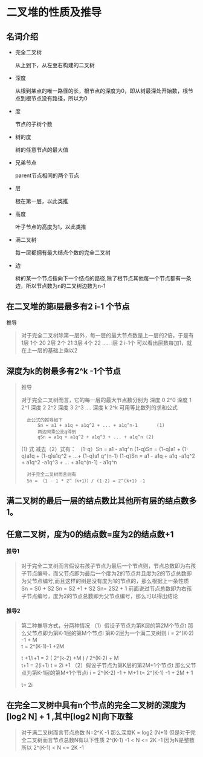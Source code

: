 # 二叉堆的性质及推导

## 名词介绍

- 完全二叉树

  从上到下，从左至右构建的二叉树

- 深度

  从根到某点的唯一路径的长，根节点的深度为0，即从树最深处开始数，根节点到根节点没有路径，所以为0

- 度

  节点的子树个数

- 树的度

  树的任意节点的最大值

- 兄弟节点

  parent节点相同的两个节点

- 层

  根在第一层，以此类推

- 高度

  叶子节点的高度为1，以此类推

- 满二叉树

  每一层都拥有最大结点个数的完全二叉树

- 边

  树的某一个节点指向下一个结点的路径,除了根节点其他每一个节点都有一条边，所以节点数为n的二叉树边数为n-1

## 在二叉堆的第i层最多有2 i-1 个节点

推导

> 对于完全二叉树除第一层外，每一层的最大节点数是上一层的2倍，于是有
>    		1层   1个  20
> 		2层    2个 21
>     		3层    4个 22
> 		.....
> 		 i层      2 i-1个
> 		可以看出层数每加1，就在上一层的基础上乘以2

## 深度为k的树最多有2^k -1个节点

> 推导
>
> 	对于完全二叉树而言，它的每一层的最大节点数分别为
> 		深度 0		 2^0
> 		深度 1		 2^1
> 		深度 2		 2^2
> 		深度 3		 2^3
> 		....
> 		深度 k		 2^k
> 		可用等比数列的求和公式	
> 		 
> 		此公式的推导如下
> 			Sn = a1 + a1q + a1q^2 + ... + a1q^n-1		(1)
> 			两边同乘公比q得到	
> 			qSn = a1q + a1q^2 + a1q^3 + ... + a1q^n	(2)
> (1)	式 减去（2）式有：
> （1-q）Sn = a1 - a1q^n
> 			(1-q)Sn = (1-q)a1 +  (1-q)a1q +  (1-q)a1q^2 + ...+  (1-q)a1 q^(n-1)
> 			(1-q)Sn = a1 - a1q + a1q -a1q^2 + a1q^2 -a1q^3 + ... + a1q^(n-1) - a1q^n
>
> 		对于完全二叉树而言则有
> 		Sn = （1 - 1 * 2^（k+1））/ (1-2) = 2^(k+1) -1

## 满二叉树的最后一层的结点数比其他所有层的结点数多1。

## 任意二叉树，度为0的结点数=度为2的结点数+1

#### 推导1

> 	对于完全二叉树而言假设右孩子节点为最后一个节点则，节点总数即为右孩子节点编号，而父节点即为最后一个度为2的节点并且度为2的节点总数即为父节点编号,而且这样的树是没有度为1的节点的，那么根据上一条性质
> 	Sn = S0 + S2
> 	Sn = S2 +1 + S2
> 	Sn= 2S2 + 1 
> 	前面说过节点总数即为右孩子节点编号，度为2的节点总数即为父节点编号，那么可以得出结论

#### 推导2

> 	第二种推导方式，分两种情况
> （1）假设子节点为第K层的第2M个节点t
> 	那么父节点即为第K-1层的第M个节点i
> 	第K-2层为一个满二叉树则
> 	i = 2^(K-2) -1 + M	
> 	t = 2^(K-1)-1 +2M
>
> 	t +1/i+1 = 2 ( 2^(k-2) +M ) / 2^(K-2) + M	
> 	t+1 = 2(i+1)
> 	t = 2i +1
> （2）假设子节点为第K层的第2M+1个节点t
> 	那么父节点为第K-1层的第M+1个节点i
> 	i = 2^(K-2) -1 + M+1
> 	t= 2^(K-1) -1 + 2M + 1
>
> 	t= 2i	

## 在完全二叉树中具有n个节点的完全二叉树的深度为[log2 N] + 1 ,其中[log2 N]向下取整

> 	对于满二叉树而言节点总数 N=2^K -1 那么深度K = log2 (N+1)
> 	但是对于完全二叉树而言节点总数N有以下性质
> 	2^(K-1) -1 < N <= 2K -1
> 	因为N是整数所以
>   	2^(K-1)  <  N  <= 2K -1